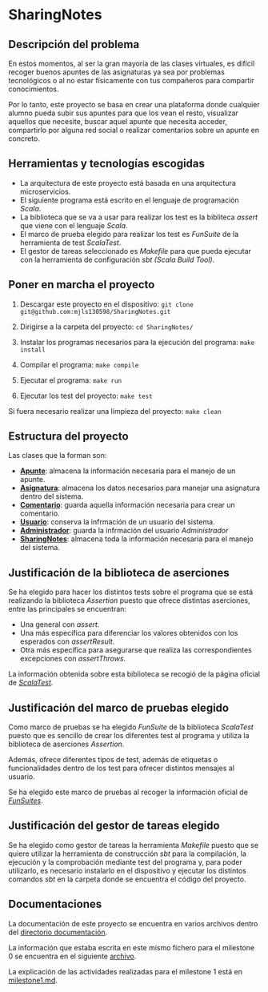 # SharingNotes

## Descripción del problema

En estos momentos, al ser la gran mayoría de las clases virtuales, es difícil recoger buenos apuntes de las asignaturas ya sea por problemas tecnológicos o al no estar físicamente con tus compañeros para compartir conocimientos.

Por lo tanto, este proyecto se basa en crear una plataforma donde cualquier alumno pueda subir sus apuntes para que los vean el resto, visualizar aquellos que necesite, buscar aquel apunte que necesita acceder, compartirlo por alguna red social o realizar comentarios sobre un apunte en concreto.

## Herramientas y tecnologías escogidas

* La arquitectura de este proyecto está basada en una arquitectura microservicios.
* El siguiente programa está escrito en el lenguaje de programación *Scala*.
* La biblioteca que se va a usar para realizar los test es la bibliteca *assert* que viene con el lenguaje *Scala*.
* El marco de prueba elegido para realizar los test es *FunSuite* de la herramienta de test *ScalaTest*.
* El gestor de tareas seleccionado es *Makefile* para que pueda ejecutar con la herramienta de configuración *sbt (Scala Build Tool)*.

## Poner en marcha el proyecto

1. Descargar este proyecto en el dispositivo:
  `git clone git@github.com:mjls130598/SharingNotes.git`

2. Dirigirse a la carpeta del proyecto:
  `cd SharingNotes/`

3. Instalar los programas necesarios para la ejecución del programa:
  `make install`

4. Compilar el programa:
  `make compile`

5. Ejecutar el programa:
  `make run`

6. Ejecutar los test del proyecto:
  `make test`

Si fuera necesario realizar una limpieza del proyecto:
  `make clean`

## Estructura del proyecto

Las clases que la forman son:

* [**Apunte**](https://github.com/mjls130598/SharingNotes/blob/master/src/SharingNotes/src/main/scala/Apunte.scala): almacena la información necesaria para el manejo de un apunte.
* [**Asignatura**](https://github.com/mjls130598/SharingNotes/blob/master/src/SharingNotes/src/main/scala/Asignatura.scala): almacena los datos necesarios para manejar una asignatura dentro del sistema.
* [**Comentario**](https://github.com/mjls130598/SharingNotes/blob/master/src/SharingNotes/src/main/scala/Comentario.scala): guarda aquella información necesaria para crear un comentario.
* [**Usuario**](https://github.com/mjls130598/SharingNotes/blob/master/src/SharingNotes/src/main/scala/Usuario.scala): conserva la infrmación de un usuario del sistema.
* [**Administrador**](https://github.com/mjls130598/SharingNotes/blob/master/src/SharingNotes/src/main/scala/Administrador.scala): guarda la infrmación del usuario *Administrador*
* [**SharingNotes**](https://github.com/mjls130598/SharingNotes/blob/master/src/SharingNotes/src/main/scala/SharingNotes.scala): almacena toda la información necesaria para el manejo del sistema.

## Justificación de la biblioteca de aserciones

Se ha elegido para hacer los distintos tests sobre el programa que se está realizando la biblioteca *Assertion* puesto que ofrece distintas aserciones, entre las principales se encuentran:

* Una general con *assert*.
* Una más específica para diferenciar los valores obtenidos con los esperados con *assertResult*.
* Otra más específica para asegurarse que realiza las correspondientes excepciones con *assertThrows*.

La información obtenida sobre esta biblioteca se recogió de la página oficial de [*ScalaTest*](https://www.scalatest.org/user_guide/using_assertions).

## Justificación del marco de pruebas elegido

Como marco de pruebas se ha elegido *FunSuite* de la biblioteca *ScalaTest* puesto que es sencillo de crear los diferentes test al programa y utiliza la biblioteca de aserciones *Assertion*.

Además, ofrece diferentes tipos de test, además de etiquetas o funcionalidades dentro de los test para ofrecer distintos mensajes al usuario.

Se ha elegido este marco de pruebas al recoger la información oficial de [*FunSuites*](http://doc.scalatest.org/1.8/org/scalatest/FunSuite.html).

## Justificación del gestor de tareas elegido

Se ha elegido como gestor de tareas la herramienta *Makefile* puesto que se quiere utilizar la herramienta de construcción *sbt* para la compilación, la ejecución y la comprobación mediante test del programa y, para poder utilizarlo, es necesario instalarlo en el dispositivo y ejecutar los distintos comandos *sbt* en la carpeta donde se encuentra el código del proyecto.

## Documentaciones

La documentación de este proyecto se encuentra en varios archivos dentro del [directorio documentación](https://github.com/mjls130598/SharingNotes/tree/master/documentacion).

La información que estaba escrita en este mismo fichero para el milestone 0 se encuentra en el siguiente [archivo](https://github.com/mjls130598/SharingNotes/blob/master/documentacion/milestone0.md).

La explicación de las actividades realizadas para el milestone 1 está en [milestone1.md](https://github.com/mjls130598/SharingNotes/blob/master/documentacion/milestone1.md).
